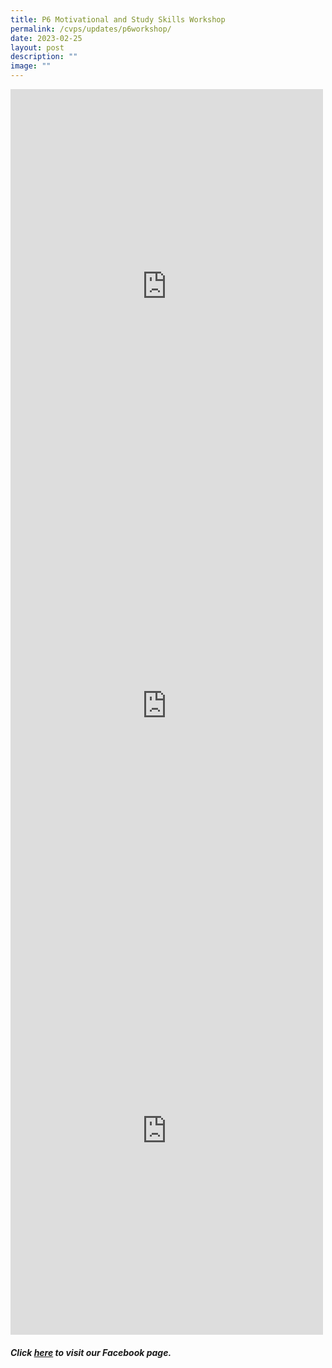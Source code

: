 ```yaml
---
title: P6 Motivational and Study Skills Workshop
permalink: /cvps/updates/p6workshop/
date: 2023-02-25
layout: post
description: ""
image: ""
---
```

<iframe src="https://www.facebook.com/plugins/post.php?href=https%3A%2F%2Fwww.facebook.com%2Fcompassvalepri%2Fposts%2Fpfbid0PY2aQHBLmzNbMhDNozd7FL4fVHyCEfuyvhro3CKbUyuWgsauF26gwzpfGh3TPmrDl&amp;show_text=true&amp;width=500" width="500" height="632" style="border:none;overflow:hidden" scrolling="no" frameborder="0" allowfullscreen="true" allow="autoplay; clipboard-write; encrypted-media; picture-in-picture; web-share"></iframe>

<iframe src="https://www.facebook.com/plugins/post.php?href=https%3A%2F%2Fwww.facebook.com%2Fcompassvalepri%2Fposts%2Fpfbid02KzVMaCFfPx34Ebzs7DtWzkegpjBEtTYWa2CeS2US1DUDzC3zt9xrnUUx5XxvoJHFl&amp;show_text=true&amp;width=500" width="500" height="709" style="border:none;overflow:hidden" scrolling="no" frameborder="0" allowfullscreen="true" allow="autoplay; clipboard-write; encrypted-media; picture-in-picture; web-share"></iframe>

<iframe src="https://www.facebook.com/plugins/post.php?href=https%3A%2F%2Fwww.facebook.com%2Fcompassvalepri%2Fposts%2Fpfbid0MG6uQh6h9T7CiH8SByXweuopadJ7cMFBG4WPnauLDfhpRvesvumMn7agWpao9vrHl&amp;show_text=true&amp;width=500" width="500" height="652" style="border:none;overflow:hidden" scrolling="no" frameborder="0" allowfullscreen="true" allow="autoplay; clipboard-write; encrypted-media; picture-in-picture; web-share"></iframe>

###### **Click [here](https://www.facebook.com/compassvalepri/) to visit our Facebook page.**